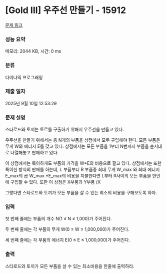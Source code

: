 # [Gold III] 우주선 만들기 - 15912 

[문제 링크](https://www.acmicpc.net/problem/15912) 

### 성능 요약

메모리: 2044 KB, 시간: 0 ms

### 분류

다이나믹 프로그래밍

### 제출 일자

2025년 9월 10일 12:53:29

### 문제 설명

<p>스타로드와 토끼는 토르를 구출하기 위해서 우주선을 만들고 있다.</p>

<p>우주선을 만들기 위해서는 총 N개의 부품을 상점에서 모두 구입해야 한다. 모든 부품은 무게 W와 에너지 E를 갖고 있다. 상점에서는 모든 부품을 1부터 N번까지 부품을 순서대로 나열해놓고 판매하고 있다. </p>

<p>이 상점에서는 특이하게도 부품의 가격을 W*E의 비용으로 팔고 있다. 상점에서는 또한 특이한 방식의 판매를 하는데, L 부품부터 R 부품중 최대 무게 W_max 와 최대 에너지 E_max의 곱 W_max *E_max의 비용을 지불한다면 L부터 R사이의 모든 부품을 한번에 구입할 수 있다. 또한 이 상점은 X부품과 Y부품 (X<Y)을 동시에 구입하거나 X부품을 Y부품 보다 먼저 구입할 순 있지만, Y부품을 X부품보다 먼저 구입할 순 없다.</p>

<p>그렇다면 스타로드와 토끼가 모든 부품을 살 수 있는 최소의 비용을 구해보도록 하자.</p>

### 입력 

 <p>첫 번째  줄에는 부품의 개수 N(1 ≤ N ≤ 1,000)가 주어진다. </p>

<p>두 번째 줄에는 각 부품의 무게 W(0 ≤ W ≤ 1,000,000)가 주어진다.</p>

<p>세 번째 줄에는 각 부품의 에너지 E(0 ≤ E ≤ 1,000,000)가 주어진다.</p>

### 출력 

 <p>스타로드와 토끼가 모든 부품을 살 수 있는 최소비용을 한줄에 출력하라.</p>

